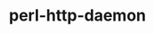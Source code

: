 ---
title: "perl-http-daemon"
layout: cache
categories: [package, develop]
meta: {"compilers": ["none"], "num_specs": 13, "num_specs_by_stack": {"data-vis-sdk": 7, "e4s": 6, "hep": 6, "root": 13}, "oss": ["ubuntu20.04", "ubuntu22.04"], "platforms": ["linux"], "stacks": ["data-vis-sdk", "e4s", "hep", "root"], "targets": ["x86_64_v3"], "versions": ["6.16"]}
spec_details: [{"compiler": "none", "hash": "24goqmqkt6qwpzxspdoxvjkjhljgphq5", "os": "ubuntu20.04", "platform": "linux", "size": "-", "stacks": ["data-vis-sdk", "root"], "target": "x86_64_v3", "variants": ["build_system=perl"], "versions": ["6.16"]}, {"compiler": "none", "hash": "5kgjz26mls3ntyq6qo2eh35fd46q6xgu", "os": "ubuntu22.04", "platform": "linux", "size": "-", "stacks": ["e4s", "hep", "root"], "target": "x86_64_v3", "variants": ["build_system=perl"], "versions": ["6.16"]}, {"compiler": "none", "hash": "emzhwz3ytfhtymavpqt2dgxciqy3zvtn", "os": "ubuntu22.04", "platform": "linux", "size": "-", "stacks": ["e4s", "hep", "root"], "target": "x86_64_v3", "variants": ["build_system=perl"], "versions": ["6.16"]}, {"compiler": "none", "hash": "eogyap74x67okzoeyblzvsv654hnowsm", "os": "ubuntu20.04", "platform": "linux", "size": "-", "stacks": ["data-vis-sdk", "root"], "target": "x86_64_v3", "variants": ["build_system=perl"], "versions": ["6.16"]}, {"compiler": "none", "hash": "h56fj3n7lmp4qvqvivcezpjbrgpu2ju6", "os": "ubuntu22.04", "platform": "linux", "size": "-", "stacks": ["e4s", "hep", "root"], "target": "x86_64_v3", "variants": ["build_system=perl"], "versions": ["6.16"]}, {"compiler": "none", "hash": "jjclp3bfsz4cntcz5evlkwsnhowjnfvp", "os": "ubuntu20.04", "platform": "linux", "size": "-", "stacks": ["data-vis-sdk", "root"], "target": "x86_64_v3", "variants": ["build_system=perl"], "versions": ["6.16"]}, {"compiler": "none", "hash": "rl3gxy5e4hburehqngiarzatjcyvy5ed", "os": "ubuntu20.04", "platform": "linux", "size": "-", "stacks": ["data-vis-sdk", "root"], "target": "x86_64_v3", "variants": ["build_system=perl"], "versions": ["6.16"]}, {"compiler": "none", "hash": "tm4dsqdxs2vhavjz4nx3rjzavenzu75f", "os": "ubuntu22.04", "platform": "linux", "size": "-", "stacks": ["e4s", "hep", "root"], "target": "x86_64_v3", "variants": ["build_system=perl"], "versions": ["6.16"]}, {"compiler": "none", "hash": "tpkrb23zfcyswburcvxvwiqtokskxosg", "os": "ubuntu20.04", "platform": "linux", "size": "-", "stacks": ["data-vis-sdk", "root"], "target": "x86_64_v3", "variants": ["build_system=perl"], "versions": ["6.16"]}, {"compiler": "none", "hash": "ujxuf5ktn5og7iof3wxku3u5hm64pp4x", "os": "ubuntu20.04", "platform": "linux", "size": "-", "stacks": ["data-vis-sdk", "root"], "target": "x86_64_v3", "variants": ["build_system=perl"], "versions": ["6.16"]}, {"compiler": "none", "hash": "v222til4agdwg2npbgze7g42cre4qfci", "os": "ubuntu22.04", "platform": "linux", "size": "-", "stacks": ["e4s", "hep", "root"], "target": "x86_64_v3", "variants": ["build_system=perl"], "versions": ["6.16"]}, {"compiler": "none", "hash": "vxbgpop5fbkehelp5miis5n77ak2raet", "os": "ubuntu22.04", "platform": "linux", "size": "-", "stacks": ["e4s", "hep", "root"], "target": "x86_64_v3", "variants": ["build_system=perl"], "versions": ["6.16"]}, {"compiler": "none", "hash": "yacmohh4wpv3iqx5oqx6xp3eiakolejj", "os": "ubuntu20.04", "platform": "linux", "size": "-", "stacks": ["data-vis-sdk", "root"], "target": "x86_64_v3", "variants": ["build_system=perl"], "versions": ["6.16"]}]
---